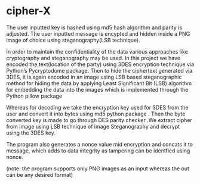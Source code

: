 # cipher-X


The user inputted key is hashed using md5 hash algorithm and parity is adjusted.
The user inputted message is encypted and hidden inside a PNG image of choice using steganography(LSB technique).

In order to maintain the confidentiality of the data various approaches like cryptography and steganography may be used.
In this project we have encoded the text(location of the party) using 3DES encryption technique via Python’s Pycryptodome package.
Then to hide the ciphertext generated via 3DES, it is again encoded in an image using LSB based steganographic method for hiding the data 
by applying Least Significant Bit (LSB) algorithm for embedding the data into the images which is implemented through the Python pillow package

Whereas for decoding we take the encryption key used for 3DES from the user and convert it into bytes using md5 python package .
Then the byte converted key is made to go through DES parity checker .We extract cipher from image using LSB technique of image Steganography and decrypt
using the 3DES key.

The program also generates a nonce value mid encryption and concats it to message, which adds to data integrity as tampering can be identfied using nonce.

(note: the program supports only PNG images as an input whereas the out can be any desired format)
